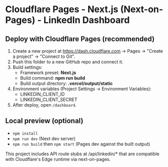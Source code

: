 # Cloudflare Pages - Next.js (Next-on-Pages) - LinkedIn Dashboard

## Deploy with Cloudflare Pages (recommended)
1) Create a new project at https://dash.cloudflare.com → Pages → "Create a project" → "Connect to Git".
2) Push this folder to a new GitHub repo and connect it.
3) Build settings:
   - Framework preset: **Next.js**
   - Build command: **npm run build**
   - Build output directory: **.vercel/output/static**
4) Environment variables (Project Settings → Environment Variables):
   - LINKEDIN_CLIENT_ID
   - LINKEDIN_CLIENT_SECRET
5) After deploy, open `/dashboard`.

## Local preview (optional)
- `npm install`
- `npm run dev` (Next dev server)
- `npm run build` then `npm start` (Pages dev against the built output)

This project includes API route stubs at /api/linkedin/* that are compatible with Cloudflare's Edge runtime via next-on-pages.
